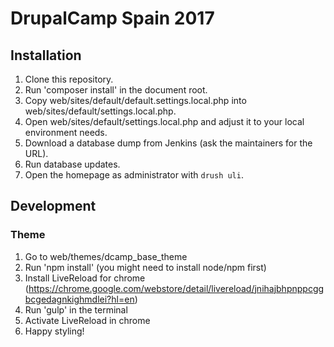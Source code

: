 # DrupalCamp Spain 2017

## Installation
1. Clone this repository.
1. Run 'composer install' in the document root.
1. Copy web/sites/default/default.settings.local.php into
   web/sites/default/settings.local.php.
1. Open web/sites/default/settings.local.php and adjust it
   to your local environment needs.
1. Download a database dump from Jenkins (ask the maintainers for the URL).
1. Run database updates.
1. Open the homepage as administrator with `drush uli`.

## Development

### Theme
1. Go to web/themes/dcamp_base_theme
1. Run 'npm install' (you might need to install node/npm first)
1. Install LiveReload for chrome (https://chrome.google.com/webstore/detail/livereload/jnihajbhpnppcggbcgedagnkighmdlei?hl=en)
1. Run 'gulp' in the terminal
1. Activate LiveReload in chrome
1. Happy styling!
